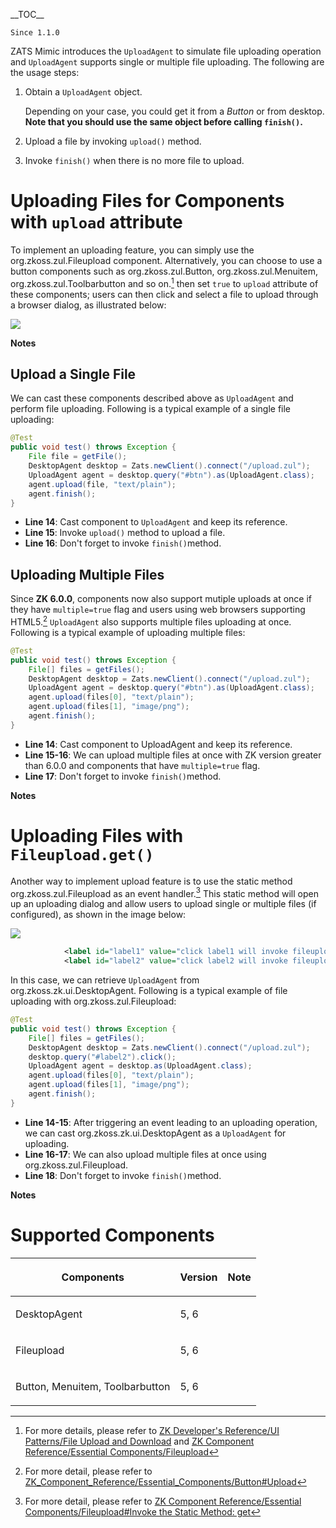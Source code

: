 \_\_TOC\_\_

`Since 1.1.0`

ZATS Mimic introduces the `UploadAgent` to simulate file uploading
operation and `UploadAgent` supports single or multiple file uploading.
The following are the usage steps:

1.  Obtain a `UploadAgent` object.
      
    Depending on your case, you could get it from a *Button* or from
    desktop. **Note that you should use the same object before calling
    `finish()`.**
2.  Upload a file by invoking `upload()` method.
3.  Invoke `finish()` when there is no more file to upload.

# Uploading Files for Components with `upload` attribute

To implement an uploading feature, you can simply use the
<javadoc>org.zkoss.zul.Fileupload</javadoc> component. Alternatively,
you can choose to use a button components such as
<javadoc>org.zkoss.zul.Button</javadoc>,
<javadoc>org.zkoss.zul.Menuitem</javadoc>,
<javadoc>org.zkoss.zul.Toolbarbutton</javadoc> and so on.[^1] then set
`true` to `upload` attribute of these components; users can then click
and select a file to upload through a browser dialog, as illustrated
below:

![](Zats_upload_button.png)

**Notes**

<references/>

## Upload a Single File

We can cast these components described above as `UploadAgent` and
perform file uploading. Following is a typical example of a single file
uploading:

``` java
@Test
public void test() throws Exception {
    File file = getFile();
    DesktopAgent desktop = Zats.newClient().connect("/upload.zul");
    UploadAgent agent = desktop.query("#btn").as(UploadAgent.class);
    agent.upload(file, "text/plain");
    agent.finish();
}
```

- **Line 14**: Cast component to `UploadAgent` and keep its reference.
- **Line 15**: Invoke `upload()` method to upload a file.
- **Line 16**: Don't forget to invoke `finish()`method.

## Uploading Multiple Files

Since **ZK 6.0.0**, components now also support mutiple uploads at once
if they have `multiple=true` flag and users using web browsers
supporting HTML5.[^2] `UploadAgent` also supports multiple files
uploading at once. Following is a typical example of uploading multiple
files:

``` java
@Test
public void test() throws Exception {
    File[] files = getFiles();
    DesktopAgent desktop = Zats.newClient().connect("/upload.zul");
    UploadAgent agent = desktop.query("#btn").as(UploadAgent.class);
    agent.upload(files[0], "text/plain");
    agent.upload(files[1], "image/png");
    agent.finish();
}
```

- **Line 14**: Cast component to UploadAgent and keep its reference.
- **Line 15-16**: We can upload multiple files at once with ZK version
  greater than 6.0.0 and components that have `multiple=true` flag.
- **Line 17**: Don't forget to invoke `finish()`method.

**Notes**

<references/>

# Uploading Files with `Fileupload.get()`

Another way to implement upload feature is to use the static method
<javadoc method="get()">org.zkoss.zul.Fileupload</javadoc> as an event
handler.[^3] This static method will open up an uploading dialog and
allow users to upload single or multiple files (if configured), as shown
in the image below:

![](Zats_upload_dialog.png)

``` xml
            <label id="label1" value="click label1 will invoke fileupload.get()" onClick="Fileupload.get();" />
            <label id="label2" value="click label2 will invoke fileupload.get(3)" onClick="Fileupload.get(3);" />
```

In this case, we can retrieve `UploadAgent` from
<javadoc>org.zkoss.zk.ui.DesktopAgent</javadoc>. Following is a typical
example of file uploading with
<javadoc method="get()">org.zkoss.zul.Fileupload</javadoc>:

``` java
@Test
public void test() throws Exception {
    File[] files = getFiles();
    DesktopAgent desktop = Zats.newClient().connect("/upload.zul");
    desktop.query("#label2").click();
    UploadAgent agent = desktop.as(UploadAgent.class);
    agent.upload(files[0], "text/plain");
    agent.upload(files[1], "image/png");
    agent.finish();
}
```

- **Line 14-15**: After triggering an event leading to an uploading
  operation, we can cast <javadoc>org.zkoss.zk.ui.DesktopAgent</javadoc>
  as a `UploadAgent` for uploading.
- **Line 16-17**: We can also upload multiple files at once using
  <javadoc method="get()">org.zkoss.zul.Fileupload</javadoc>.
- **Line 18**: Don't forget to invoke `finish()`method.

**Notes**

<references/>

# Supported Components

<table>
<thead>
<tr class="header">
<th><center>
<p>Components</p>
</center></th>
<th><center>
<p>Version</p>
</center></th>
<th><center>
<p>Note</p>
</center></th>
</tr>
</thead>
<tbody>
<tr class="odd">
<td><p>DesktopAgent</p></td>
<td><p>5, 6</p></td>
<td></td>
</tr>
<tr class="even">
<td><p>Fileupload</p></td>
<td><p>5, 6</p></td>
<td></td>
</tr>
<tr class="odd">
<td><p>Button, Menuitem, Toolbarbutton</p></td>
<td><p>5, 6</p></td>
<td></td>
</tr>
</tbody>
</table>

[^1]: For more details, please refer to [ZK Developer's Reference/UI
    Patterns/File Upload and
    Download](ZK_Developer's_Reference/UI_Patterns/File_Upload_and_Download)
    and [ZK Component Reference/Essential
    Components/Fileupload](ZK_Component_Reference/Essential_Components/Fileupload)

[^2]: For more detail, please refer to
    [ZK_Component_Reference/Essential_Components/Button#Upload](ZK_Component_Reference/Essential_Components/Button#Upload)

[^3]: For more detail, please refer to [ZK Component Reference/Essential
    Components/Fileupload#Invoke the Static Method:
    get](ZK_Component_Reference/Essential_Components/Fileupload#Invoke_the_Static_Method:_get)
